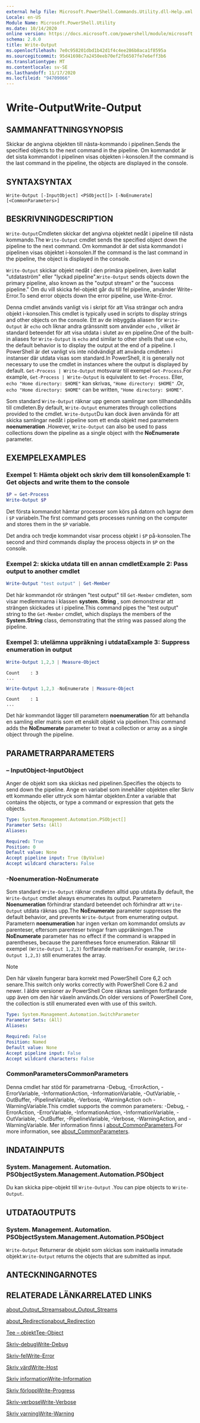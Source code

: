 ```yaml
---
external help file: Microsoft.PowerShell.Commands.Utility.dll-Help.xml
Locale: en-US
Module Name: Microsoft.PowerShell.Utility
ms.date: 10/14/2020
online version: https://docs.microsoft.com/powershell/module/microsoft.powershell.utility/write-output?view=powershell-7.2&WT.mc_id=ps-gethelp
schema: 2.0.0
title: Write-Output
ms.openlocfilehash: 7e0c958201dbd1b42d1f4c4ee286b8aca1f8595a
ms.sourcegitcommit: 95d41698c7a2450eeb70ef2fb6507fe7e6eff3b6
ms.translationtype: MT
ms.contentlocale: sv-SE
ms.lasthandoff: 11/17/2020
ms.locfileid: "94709066"
---
```

# <span data-ttu-id="7e97e-102">Write-Output</span><span class="sxs-lookup"><span data-stu-id="7e97e-102">Write-Output</span></span>

## <span data-ttu-id="7e97e-103">SAMMANFATTNING</span><span class="sxs-lookup"><span data-stu-id="7e97e-103">SYNOPSIS</span></span>
<span data-ttu-id="7e97e-104">Skickar de angivna objekten till nästa-kommando i pipelinen.</span><span class="sxs-lookup"><span data-stu-id="7e97e-104">Sends the specified objects to the next command in the pipeline.</span></span> <span data-ttu-id="7e97e-105">Om kommandot är det sista kommandot i pipelinen visas objekten i-konsolen.</span><span class="sxs-lookup"><span data-stu-id="7e97e-105">If the command is the last command in the pipeline, the objects are displayed in the console.</span></span>

## <span data-ttu-id="7e97e-106">SYNTAX</span><span class="sxs-lookup"><span data-stu-id="7e97e-106">SYNTAX</span></span>

```
Write-Output [-InputObject] <PSObject[]> [-NoEnumerate] [<CommonParameters>]
```

## <span data-ttu-id="7e97e-107">BESKRIVNING</span><span class="sxs-lookup"><span data-stu-id="7e97e-107">DESCRIPTION</span></span>

<span data-ttu-id="7e97e-108">`Write-Output`Cmdleten skickar det angivna objektet nedåt i pipeline till nästa kommando.</span><span class="sxs-lookup"><span data-stu-id="7e97e-108">The `Write-Output` cmdlet sends the specified object down the pipeline to the next command.</span></span>
<span data-ttu-id="7e97e-109">Om kommandot är det sista kommandot i pipelinen visas objektet i-konsolen.</span><span class="sxs-lookup"><span data-stu-id="7e97e-109">If the command is the last command in the pipeline, the object is displayed in the console.</span></span>

<span data-ttu-id="7e97e-110">`Write-Output` skickar objekt nedåt i den primära pipelinen, även kallat "utdataström" eller "lyckad pipeline".</span><span class="sxs-lookup"><span data-stu-id="7e97e-110">`Write-Output` sends objects down the primary pipeline, also known as the "output stream" or the "success pipeline."</span></span> <span data-ttu-id="7e97e-111">Om du vill skicka fel-objekt går du till fel pipeline, använder Write-Error.</span><span class="sxs-lookup"><span data-stu-id="7e97e-111">To send error objects down the error pipeline, use Write-Error.</span></span>

<span data-ttu-id="7e97e-112">Denna cmdlet används vanligt vis i skript för att Visa strängar och andra objekt i-konsolen.</span><span class="sxs-lookup"><span data-stu-id="7e97e-112">This cmdlet is typically used in scripts to display strings and other objects on the console.</span></span> <span data-ttu-id="7e97e-113">Ett av de inbyggda aliasen för `Write-Output` är `echo` och liknar andra gränssnitt som använder `echo` , vilket är standard beteendet för att visa utdata i slutet av en pipeline.</span><span class="sxs-lookup"><span data-stu-id="7e97e-113">One of the built-in aliases for `Write-Output` is `echo` and similar to other shells that use `echo`, the default behavior is to display the output at the end of a pipeline.</span></span> <span data-ttu-id="7e97e-114">I PowerShell är det vanligt vis inte nödvändigt att använda cmdleten i instanser där utdata visas som standard.</span><span class="sxs-lookup"><span data-stu-id="7e97e-114">In PowerShell, it is generally not necessary to use the cmdlet in instances where the output is displayed by default.</span></span> <span data-ttu-id="7e97e-115">`Get-Process | Write-Output` motsvarar till exempel `Get-Process`.</span><span class="sxs-lookup"><span data-stu-id="7e97e-115">For example, `Get-Process | Write-Output` is equivalent to `Get-Process`.</span></span> <span data-ttu-id="7e97e-116">Eller, `echo "Home directory: $HOME"` kan skrivas, `"Home directory: $HOME"` .</span><span class="sxs-lookup"><span data-stu-id="7e97e-116">Or, `echo "Home directory: $HOME"` can be written, `"Home directory: $HOME"`.</span></span>

<span data-ttu-id="7e97e-117">Som standard `Write-Output` räknar upp genom samlingar som tillhandahålls till cmdleten.</span><span class="sxs-lookup"><span data-stu-id="7e97e-117">By default, `Write-Output` enumerates through collections provided to the cmdlet.</span></span> <span data-ttu-id="7e97e-118">`Write-Output`Du kan dock även använda för att skicka samlingar nedåt i pipeline som ett enda objekt med parametern **noenumeration** .</span><span class="sxs-lookup"><span data-stu-id="7e97e-118">However, `Write-Output` can also be used to pass collections down the pipeline as a single object with the **NoEnumerate** parameter.</span></span>

## <span data-ttu-id="7e97e-119">EXEMPEL</span><span class="sxs-lookup"><span data-stu-id="7e97e-119">EXAMPLES</span></span>

### <span data-ttu-id="7e97e-120">Exempel 1: Hämta objekt och skriv dem till konsolen</span><span class="sxs-lookup"><span data-stu-id="7e97e-120">Example 1: Get objects and write them to the console</span></span>

```powershell
$P = Get-Process
Write-Output $P
```

<span data-ttu-id="7e97e-121">Det första kommandot hämtar processer som körs på datorn och lagrar dem i `$P` variabeln.</span><span class="sxs-lookup"><span data-stu-id="7e97e-121">The first command gets processes running on the computer and stores them in the `$P` variable.</span></span>

<span data-ttu-id="7e97e-122">Det andra och tredje kommandot visar process objekt i `$P` på-konsolen.</span><span class="sxs-lookup"><span data-stu-id="7e97e-122">The second and third commands display the process objects in `$P` on the console.</span></span>

### <span data-ttu-id="7e97e-123">Exempel 2: skicka utdata till en annan cmdlet</span><span class="sxs-lookup"><span data-stu-id="7e97e-123">Example 2: Pass output to another cmdlet</span></span>

```powershell
Write-Output "test output" | Get-Member
```

<span data-ttu-id="7e97e-124">Det här kommandot rör strängen "test output" till `Get-Member` cmdleten, som visar medlemmarna i klassen **system. String** , som demonstrerar att strängen skickades ut i pipeline.</span><span class="sxs-lookup"><span data-stu-id="7e97e-124">This command pipes the "test output" string to the `Get-Member` cmdlet, which displays the members of the **System.String** class, demonstrating that the string was passed along the pipeline.</span></span>

### <span data-ttu-id="7e97e-125">Exempel 3: utelämna uppräkning i utdata</span><span class="sxs-lookup"><span data-stu-id="7e97e-125">Example 3: Suppress enumeration in output</span></span>

```powershell
Write-Output 1,2,3 | Measure-Object
```

```Output
Count    : 3
...
```

```powershell
Write-Output 1,2,3 -NoEnumerate | Measure-Object
```

```Output
Count    : 1
...
```

<span data-ttu-id="7e97e-126">Det här kommandot lägger till parametern **noenumeration** för att behandla en samling eller matris som ett enskilt objekt via pipelinen.</span><span class="sxs-lookup"><span data-stu-id="7e97e-126">This command adds the **NoEnumerate** parameter to treat a collection or array as a single object through the pipeline.</span></span>

## <span data-ttu-id="7e97e-127">PARAMETRAR</span><span class="sxs-lookup"><span data-stu-id="7e97e-127">PARAMETERS</span></span>

### <span data-ttu-id="7e97e-128">– InputObject</span><span class="sxs-lookup"><span data-stu-id="7e97e-128">-InputObject</span></span>

<span data-ttu-id="7e97e-129">Anger de objekt som ska skickas ned pipelinen.</span><span class="sxs-lookup"><span data-stu-id="7e97e-129">Specifies the objects to send down the pipeline.</span></span> <span data-ttu-id="7e97e-130">Ange en variabel som innehåller objekten eller Skriv ett kommando eller uttryck som hämtar objekten.</span><span class="sxs-lookup"><span data-stu-id="7e97e-130">Enter a variable that contains the objects, or type a command or expression that gets the objects.</span></span>

```yaml
Type: System.Management.Automation.PSObject[]
Parameter Sets: (All)
Aliases:

Required: True
Position: 0
Default value: None
Accept pipeline input: True (ByValue)
Accept wildcard characters: False
```

### <span data-ttu-id="7e97e-131">-Noenumeration</span><span class="sxs-lookup"><span data-stu-id="7e97e-131">-NoEnumerate</span></span>

<span data-ttu-id="7e97e-132">Som standard `Write-Output` räknar cmdleten alltid upp utdata.</span><span class="sxs-lookup"><span data-stu-id="7e97e-132">By default, the `Write-Output` cmdlet always enumerates its output.</span></span> <span data-ttu-id="7e97e-133">Parametern **Noenumeration** förhindrar standard beteendet och förhindrar att `Write-Output` utdata räknas upp.</span><span class="sxs-lookup"><span data-stu-id="7e97e-133">The **NoEnumerate** parameter suppresses the default behavior, and prevents `Write-Output` from enumerating output.</span></span> <span data-ttu-id="7e97e-134">Parametern **noenumeration** har ingen verkan om kommandot omsluts av parenteser, eftersom parenteser tvingar fram uppräkningen.</span><span class="sxs-lookup"><span data-stu-id="7e97e-134">The **NoEnumerate** parameter has no effect if the command is wrapped in parentheses, because the parentheses force enumeration.</span></span> <span data-ttu-id="7e97e-135">Räknar till exempel `(Write-Output 1,2,3)` fortfarande matrisen.</span><span class="sxs-lookup"><span data-stu-id="7e97e-135">For example, `(Write-Output 1,2,3)` still enumerates the array.</span></span>

> [!NOTE]
> <span data-ttu-id="7e97e-136">Den här växeln fungerar bara korrekt med PowerShell Core 6,2 och senare.</span><span class="sxs-lookup"><span data-stu-id="7e97e-136">This switch only works correctly with PowerShell Core 6.2 and newer.</span></span> <span data-ttu-id="7e97e-137">I äldre versioner av PowerShell Core räknas samlingen fortfarande upp även om den här växeln används.</span><span class="sxs-lookup"><span data-stu-id="7e97e-137">On older versions of PowerShell Core, the collection is still enumerated even with use of this switch.</span></span>

```yaml
Type: System.Management.Automation.SwitchParameter
Parameter Sets: (All)
Aliases:

Required: False
Position: Named
Default value: None
Accept pipeline input: False
Accept wildcard characters: False
```

### <span data-ttu-id="7e97e-138">CommonParameters</span><span class="sxs-lookup"><span data-stu-id="7e97e-138">CommonParameters</span></span>

<span data-ttu-id="7e97e-139">Denna cmdlet har stöd för parametrarna -Debug, -ErrorAction, -ErrorVariable, -InformationAction, -InformationVariable, -OutVariable, -OutBuffer, -PipelineVariable, -Verbose, -WarningAction och -WarningVariable.</span><span class="sxs-lookup"><span data-stu-id="7e97e-139">This cmdlet supports the common parameters: -Debug, -ErrorAction, -ErrorVariable, -InformationAction, -InformationVariable, -OutVariable, -OutBuffer, -PipelineVariable, -Verbose, -WarningAction, and -WarningVariable.</span></span> <span data-ttu-id="7e97e-140">Mer information finns i [about_CommonParameters](https://go.microsoft.com/fwlink/?LinkID=113216).</span><span class="sxs-lookup"><span data-stu-id="7e97e-140">For more information, see [about_CommonParameters](https://go.microsoft.com/fwlink/?LinkID=113216).</span></span>

## <span data-ttu-id="7e97e-141">INDATA</span><span class="sxs-lookup"><span data-stu-id="7e97e-141">INPUTS</span></span>

### <span data-ttu-id="7e97e-142">System. Management. Automation. PSObject</span><span class="sxs-lookup"><span data-stu-id="7e97e-142">System.Management.Automation.PSObject</span></span>

<span data-ttu-id="7e97e-143">Du kan skicka pipe-objekt till `Write-Output` .</span><span class="sxs-lookup"><span data-stu-id="7e97e-143">You can pipe objects to `Write-Output`.</span></span>

## <span data-ttu-id="7e97e-144">UTDATA</span><span class="sxs-lookup"><span data-stu-id="7e97e-144">OUTPUTS</span></span>

### <span data-ttu-id="7e97e-145">System. Management. Automation. PSObject</span><span class="sxs-lookup"><span data-stu-id="7e97e-145">System.Management.Automation.PSObject</span></span>

<span data-ttu-id="7e97e-146">`Write-Output` Returnerar de objekt som skickas som inaktuella inmatade objekt.</span><span class="sxs-lookup"><span data-stu-id="7e97e-146">`Write-Output` returns the objects that are submitted as input.</span></span>

## <span data-ttu-id="7e97e-147">ANTECKNINGAR</span><span class="sxs-lookup"><span data-stu-id="7e97e-147">NOTES</span></span>

## <span data-ttu-id="7e97e-148">RELATERADE LÄNKAR</span><span class="sxs-lookup"><span data-stu-id="7e97e-148">RELATED LINKS</span></span>

[<span data-ttu-id="7e97e-149">about_Output_Streams</span><span class="sxs-lookup"><span data-stu-id="7e97e-149">about_Output_Streams</span></span>](../Microsoft.PowerShell.Core/About/about_Output_Streams.md)

[<span data-ttu-id="7e97e-150">about_Redirection</span><span class="sxs-lookup"><span data-stu-id="7e97e-150">about_Redirection</span></span>](../Microsoft.PowerShell.Core/About/about_Redirection.md)

[<span data-ttu-id="7e97e-151">Tee – objekt</span><span class="sxs-lookup"><span data-stu-id="7e97e-151">Tee-Object</span></span>](Tee-Object.md)

[<span data-ttu-id="7e97e-152">Skriv-debug</span><span class="sxs-lookup"><span data-stu-id="7e97e-152">Write-Debug</span></span>](Write-Debug.md)

[<span data-ttu-id="7e97e-153">Skriv-fel</span><span class="sxs-lookup"><span data-stu-id="7e97e-153">Write-Error</span></span>](Write-Error.md)

[<span data-ttu-id="7e97e-154">Skriv värd</span><span class="sxs-lookup"><span data-stu-id="7e97e-154">Write-Host</span></span>](Write-Host.md)

[<span data-ttu-id="7e97e-155">Skriv information</span><span class="sxs-lookup"><span data-stu-id="7e97e-155">Write-Information</span></span>](Write-Information.md)

[<span data-ttu-id="7e97e-156">Skriv förlopp</span><span class="sxs-lookup"><span data-stu-id="7e97e-156">Write-Progress</span></span>](Write-Progress.md)

[<span data-ttu-id="7e97e-157">Skriv-verbose</span><span class="sxs-lookup"><span data-stu-id="7e97e-157">Write-Verbose</span></span>](Write-Verbose.md)

[<span data-ttu-id="7e97e-158">Skriv varning</span><span class="sxs-lookup"><span data-stu-id="7e97e-158">Write-Warning</span></span>](Write-Warning.md)
